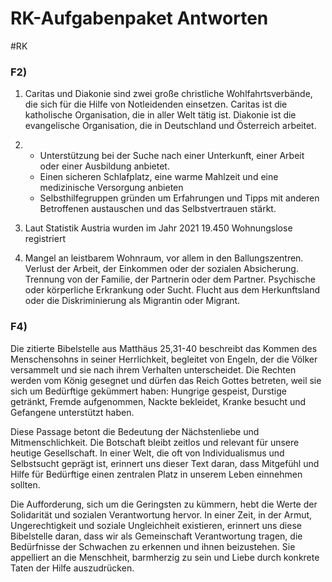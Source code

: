 # RK-Aufgabenpaket Antworten
#RK 

### F2)

1. Caritas und Diakonie sind zwei große christliche Wohlfahrtsverbände, die sich für die Hilfe von Notleidenden einsetzen. Caritas ist die katholische Organisation, die in aller Welt tätig ist. Diakonie ist die evangelische Organisation, die in Deutschland und Österreich arbeitet.
2. 
	- Unterstützung bei der Suche nach einer Unterkunft, einer Arbeit oder einer Ausbildung anbietet.
	- Einen sicheren Schlafplatz, eine warme Mahlzeit und eine medizinische Versorgung anbieten
	- Selbsthilfegruppen gründen um Erfahrungen und Tipps mit anderen Betroffenen austauschen und das Selbstvertrauen stärkt.

3. Laut Statistik Austria wurden im Jahr 2021 19.450 Wohnungslose registriert

4. 
	Mangel an leistbarem Wohnraum, vor allem in den Ballungszentren.
	Verlust der Arbeit, der Einkommen oder der sozialen Absicherung.
	Trennung von der Familie, der Partnerin oder dem Partner.
	Psychische oder körperliche Erkrankung oder Sucht.
	Flucht aus dem Herkunftsland oder die Diskriminierung als Migrantin oder Migrant.

### F4)

Die zitierte Bibelstelle aus Matthäus 25,31-40 beschreibt das Kommen des Menschensohns in seiner Herrlichkeit, begleitet von Engeln, der die Völker versammelt und sie nach ihrem Verhalten unterscheidet. Die Rechten werden vom König gesegnet und dürfen das Reich Gottes betreten, weil sie sich um Bedürftige gekümmert haben: Hungrige gespeist, Durstige getränkt, Fremde aufgenommen, Nackte bekleidet, Kranke besucht und Gefangene unterstützt haben.

Diese Passage betont die Bedeutung der Nächstenliebe und Mitmenschlichkeit. Die Botschaft bleibt zeitlos und relevant für unsere heutige Gesellschaft. In einer Welt, die oft von Individualismus und Selbstsucht geprägt ist, erinnert uns dieser Text daran, dass Mitgefühl und Hilfe für Bedürftige einen zentralen Platz in unserem Leben einnehmen sollten.

Die Aufforderung, sich um die Geringsten zu kümmern, hebt die Werte der Solidarität und sozialen Verantwortung hervor. In einer Zeit, in der Armut, Ungerechtigkeit und soziale Ungleichheit existieren, erinnert uns diese Bibelstelle daran, dass wir als Gemeinschaft Verantwortung tragen, die Bedürfnisse der Schwachen zu erkennen und ihnen beizustehen. Sie appelliert an die Menschheit, barmherzig zu sein und Liebe durch konkrete Taten der Hilfe auszudrücken.